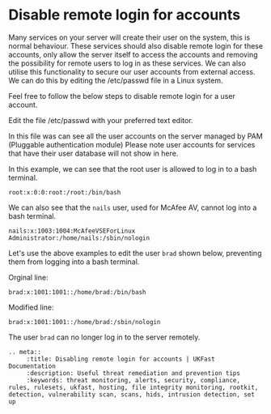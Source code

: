 # Disable remote login for accounts

Many services on your server will create their user on the system, this is normal behaviour. These services should also disable remote login for these accounts, only allow the server itself to access the accounts and removing the possibility for remote users to log in as these services. We can also utilise this functionality to secure our user accounts from external access. We can do this by editing the /etc/passwd file in a Linux system.

Feel free to follow the below steps to disable remote login for a user account.

Edit the file /etc/passwd with your preferred text editor.

In this file was can see all the user accounts on the server managed by PAM (Pluggable authentication module) Please note user accounts for services that have their user database will not show in here.

In this example, we can see that the root user is allowed to log in to a bash terminal.

`root:x:0:0:root:/root:/bin/bash`

We can also see that the `nails` user, used for McAfee AV, cannot log into a bash terminal.

`nails:x:1003:1004:McAfeeVSEForLinux Administrator:/home/nails:/sbin/nologin`

Let's use the above examples to edit the user `brad` shown below, preventing them from logging into a bash terminal.

Orginal line:

`brad:x:1001:1001::/home/brad:/bin/bash`

Modified line:

`brad:x:1001:1001::/home/brad:/sbin/nologin`

The user `brad` can no longer log in to the server remotely.

```eval_rst
.. meta::
     :title: Disabling remote login for accounts | UKFast Documentation
     :description: Useful threat remediation and prevention tips
     :keywords: threat monitoring, alerts, security, compliance, rules, rulesets, ukfast, hosting, file integrity monitoring, rootkit, detection, vulnerability scan, scans, hids, intrusion detection, set up
